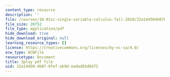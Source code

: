 ```yaml
---
content_type: resource
description: ''
file: /courses/18-01sc-single-variable-calculus-fall-2010/32a144504b070fefab9deadad03d6472_UBh66KVAJI.pdf
file_size: 20752
file_type: application/pdf
hide_download: true
hide_download_original: null
learning_resource_types: []
license: https://creativecommons.org/licenses/by-nc-sa/4.0/
ocw_type: OCWFile
resourcetype: Document
title: 3play pdf file
uid: 32a14450-4b07-0fef-ab9d-eadad03d6472
---
```

